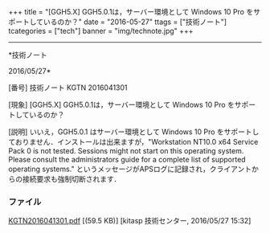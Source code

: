 ﻿+++
title = "[GGH5.X] GGH5.0.1は，サーバー環境として Windows 10 Pro をサポートしているのか？"
date = "2016-05-27"
ttags = ["技術ノート"]
tcategories = ["tech"]
banner = "img/technote.jpg"
+++

-----------------------------------------------------------------------------------------------------------------------------

*技術ノート

2016/05/27*


[番号]
技術ノート KGTN 2016041301

[現象]
[GGH5.X] GGH5.0.1は，サーバー環境として Windows 10 Pro
をサポートしているのか？

[説明]
いいえ，GGH5.0.1 はサーバー環境として Windows 10 Pro
をサポートしておりません．インストールは出来ますが，"Workstation NT10.0
x64 Service Pack 0 is not tested. Sessions might not start on this
operating system. Please consult the administrators guide for a complete
list of supported operating systems."
というメッセージがAPSログに記録され，クライアントからの接続要求も強制切断されます．


### ファイル

 
 


[KGTN2016041301.pdf](http://techreport.kitasp.net/attachments/download/2585/KGTN2016041301.pdf)
 [(59.5 KB)] [kitasp 技術センター, 2016/05/27
15:32]


 


 

